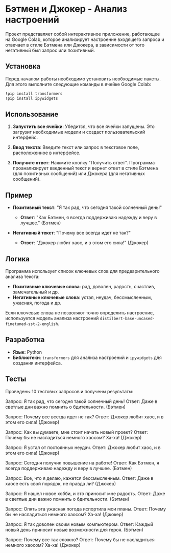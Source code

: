 # Бэтмен и Джокер - Анализ настроений 

Проект представляет собой интерактивное приложение, работающее на Google Colab, которое анализирует настроение входящего запроса и отвечает в стиле Бэтмена или Джокера, в зависимости от того негативный был запрос или позитивный.

## Установка

Перед началом работы необходимо установить необходимые пакеты. Для этого выполните следующие команды в ячейке Google Colab:

```bash
!pip install transformers
!pip install ipywidgets
```

## Использование

1. **Запустить все ячейки**: Убедится, что все ячейки запущены. Это загрузит необходимые модели и создаст пользовательский интерфейс.

2. **Ввод текста**: Введите текст или запрос в текстовое поле, расположенное в интерфейсе.

3. **Получите ответ**: Нажмите кнопку "Получить ответ". Программа проанализирует введенный текст и вернет ответ в стиле Бэтмена (для позитивных сообщений) или Джокера (для негативных сообщений).

## Пример

- **Позитивный текст**: "Я так рад, что сегодня такой солнечный день!"
  - **Ответ**: "Как Бэтмен, я всегда поддерживаю надежду и веру в лучшее." (Бэтмен)

- **Негативный текст**: "Почему все всегда идет не так?"
  - **Ответ**: "Джокер любит хаос, и в этом его сила!" (Джокер)

## Логика

Программа использует список ключевых слов для предварительного анализа текста:

- **Позитивные ключевые слова**: рад, доволен, радость, счастлив, замечательный и др.
- **Негативные ключевые слова**: устал, неудач, бессмысленным, ужасная, погода и др.

Если ключевые слова не позволяют точно определить настроение, используется модель анализа настроений `distilbert-base-uncased-finetuned-sst-2-english`.

## Разработка

- **Язык**: Python
- **Библиотеки**: `transformers` для анализа настроений и `ipywidgets` для создания интерфейса.

## Тесты

Проведены 10 тестовых запросов и получены результаты:

Запрос: Я так рад, что сегодня такой солнечный день!
Ответ: Даже в светлые дни важно помнить о бдительности. (Бэтмен)

Запрос: Почему все всегда идет не так?
Ответ: Джокер любит хаос, и в этом его сила! (Джокер)

Запрос: Как вы думаете, мне стоит начать новый проект?
Ответ: Почему бы не насладиться немного хаосом? Ха-ха! (Джокер)

Запрос: Я устал от постоянных неудач.
Ответ: Джокер любит хаос, и в этом его сила! (Джокер)

Запрос: Сегодня получил повышение на работе!
Ответ: Как Бэтмен, я всегда поддерживаю надежду и веру в лучшее. (Бэтмен)

Запрос: Все, что я делаю, кажется бессмысленным.
Ответ: Даже в хаосе есть свой порядок, не правда ли? (Джокер)

Запрос: Я нашел новое хобби, и это приносит мне радость.
Ответ: Даже в светлые дни важно помнить о бдительности. (Бэтмен)

Запрос: Опять эта ужасная погода испортила мои планы.
Ответ: Почему бы не насладиться немного хаосом? Ха-ха! (Джокер)

Запрос: Я так доволен своим новым компьютером.
Ответ: Каждый новый день приносит новые возможности для героя. (Бэтмен)

Запрос: Почему все так сложно?
Ответ: Почему бы не насладиться немного хаосом? Ха-ха! (Джокер)
